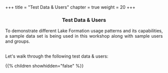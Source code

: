 +++
title = "Test Data & Users"
chapter = true
weight = 20
+++

<center><h3>Test Data & Users</h3></center>

<div style="text-align: justify">

  To demonstrate different Lake Formation usage patterns and its capabilities, a sample data set is being used in this workshop along with sample users and groups. <br /><br />


  Let's walk through the following test data & users:

  {{% children showhidden="false" %}}

</div>
